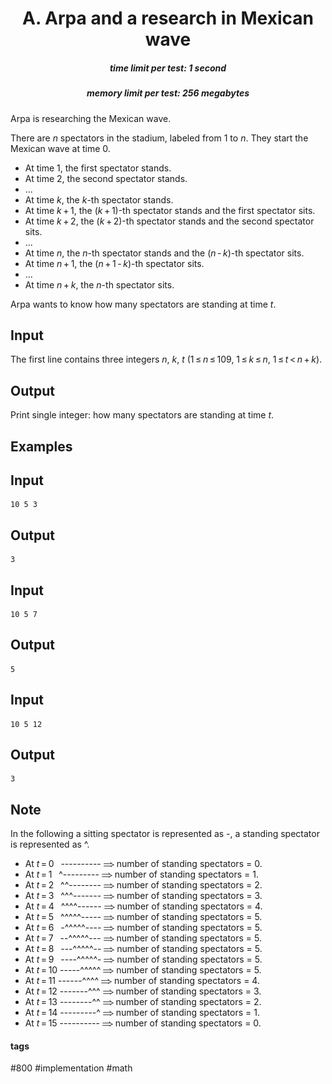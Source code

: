 <h1 style='text-align: center;'> A. Arpa and a research in Mexican wave</h1>

<h5 style='text-align: center;'>time limit per test: 1 second</h5>
<h5 style='text-align: center;'>memory limit per test: 256 megabytes</h5>

Arpa is researching the Mexican wave.

There are *n* spectators in the stadium, labeled from 1 to *n*. They start the Mexican wave at time 0. 

* At time 1, the first spectator stands.
* At time 2, the second spectator stands.
* ...
* At time *k*, the *k*-th spectator stands.
* At time *k* + 1, the (*k* + 1)-th spectator stands and the first spectator sits.
* At time *k* + 2, the (*k* + 2)-th spectator stands and the second spectator sits.
* ...
* At time *n*, the *n*-th spectator stands and the (*n* - *k*)-th spectator sits.
* At time *n* + 1, the (*n* + 1 - *k*)-th spectator sits.
* ...
* At time *n* + *k*, the *n*-th spectator sits.

Arpa wants to know how many spectators are standing at time *t*.

## Input

The first line contains three integers *n*, *k*, *t* (1 ≤ *n* ≤ 109, 1 ≤ *k* ≤ *n*, 1 ≤ *t* < *n* + *k*).

## Output

Print single integer: how many spectators are standing at time *t*.

## Examples

## Input


```
10 5 3  

```
## Output


```
3  

```
## Input


```
10 5 7  

```
## Output


```
5  

```
## Input


```
10 5 12  

```
## Output


```
3  

```
## Note

In the following a sitting spectator is represented as -, a standing spectator is represented as ^.

* At *t* = 0  ---------- ![](images/4d97e684117250a9afe9be022ab8a63653dd15aa.png) number of standing spectators = 0.
* At *t* = 1  ^--------- ![](images/4d97e684117250a9afe9be022ab8a63653dd15aa.png) number of standing spectators = 1.
* At *t* = 2  ^^-------- ![](images/4d97e684117250a9afe9be022ab8a63653dd15aa.png) number of standing spectators = 2.
* At *t* = 3  ^^^------- ![](images/4d97e684117250a9afe9be022ab8a63653dd15aa.png) number of standing spectators = 3.
* At *t* = 4  ^^^^------ ![](images/4d97e684117250a9afe9be022ab8a63653dd15aa.png) number of standing spectators = 4.
* At *t* = 5  ^^^^^----- ![](images/4d97e684117250a9afe9be022ab8a63653dd15aa.png) number of standing spectators = 5.
* At *t* = 6  -^^^^^---- ![](images/4d97e684117250a9afe9be022ab8a63653dd15aa.png) number of standing spectators = 5.
* At *t* = 7  --^^^^^--- ![](images/4d97e684117250a9afe9be022ab8a63653dd15aa.png) number of standing spectators = 5.
* At *t* = 8  ---^^^^^-- ![](images/4d97e684117250a9afe9be022ab8a63653dd15aa.png) number of standing spectators = 5.
* At *t* = 9  ----^^^^^- ![](images/4d97e684117250a9afe9be022ab8a63653dd15aa.png) number of standing spectators = 5.
* At *t* = 10 -----^^^^^ ![](images/4d97e684117250a9afe9be022ab8a63653dd15aa.png) number of standing spectators = 5.
* At *t* = 11 ------^^^^ ![](images/4d97e684117250a9afe9be022ab8a63653dd15aa.png) number of standing spectators = 4.
* At *t* = 12 -------^^^ ![](images/4d97e684117250a9afe9be022ab8a63653dd15aa.png) number of standing spectators = 3.
* At *t* = 13 --------^^ ![](images/4d97e684117250a9afe9be022ab8a63653dd15aa.png) number of standing spectators = 2.
* At *t* = 14 ---------^ ![](images/4d97e684117250a9afe9be022ab8a63653dd15aa.png) number of standing spectators = 1.
* At *t* = 15 ---------- ![](images/4d97e684117250a9afe9be022ab8a63653dd15aa.png) number of standing spectators = 0.


#### tags 

#800 #implementation #math 